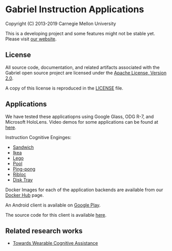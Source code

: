 Gabriel Instruction Applications 
========================================================
Copyright (C) 2013-2019 Carnegie Mellon University

This is a developing project and some features might not be stable yet.
Please visit [our website](http://gabriel.cs.cmu.edu).

License
----------
All source code, documentation, and related artifacts associated with the
Gabriel open source project are licensed under the [Apache License, Version
2.0](http://www.apache.org/licenses/LICENSE-2.0.html).

A copy of this license is reproduced in the [LICENSE](LICENSE) file.


Applications
------------
We have tested these applicatiopns using Google Glass, ODG R-7, and Microsoft HoloLens.
Video demos for some applications can be found at [here](http://goo.gl/02m0nL).

Instruction Cognitive Enginges:
* [Sandwich](https://github.com/cmusatyalab/gabriel-sandwich)
* [Ikea](https://github.com/cmusatyalab/gabriel-ikea)
* [Lego](https://github.com/cmusatyalab/gabriel-lego)
* [Pool](https://github.com/cmusatyalab/gabriel-pool)
* [Ping-pong](https://github.com/cmusatyalab/gabriel-pingpong)
* [Ribloc](https://github.com/cmusatyalab/gabriel-ribloc)
* [Disk Tray](https://github.com/cmusatyalab/gabriel-disk-tray)

Docker Images for each of the application backends are available from our [Docker Hub](https://hub.docker.com/r/cmusatyalab/) page.

An Android client is available on [Google Play](https://play.google.com/store/apps/details?id=edu.cmu.cs.gabrielclient).

The source code for this client is available [here](android-client).

Related research works
--------------------------

* [Towards Wearable Cognitive Assistance](http://dl.acm.org/citation.cfm?id=2594383)
